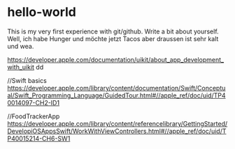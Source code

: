 # hello-world
This is my very first experience with git/github.
Write a bit about yourself. Well, ich habe Hunger und möchte jetzt Tacos aber draussen ist sehr kalt und wea.

https://developer.apple.com/documentation/uikit/about_app_development_with_uikit dd



//Swift basics
https://developer.apple.com/library/content/documentation/Swift/Conceptual/Swift_Programming_Language/GuidedTour.html#//apple_ref/doc/uid/TP40014097-CH2-ID1



//FoodTrackerApp
https://developer.apple.com/library/content/referencelibrary/GettingStarted/DevelopiOSAppsSwift/WorkWithViewControllers.html#//apple_ref/doc/uid/TP40015214-CH6-SW1
